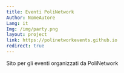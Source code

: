 ```yaml
---
title: Eventi PoliNetwork
Author: NomeAutore
Lang: it
Img: /img/party.png
layout: project
link: https://polinetworkevents.github.io
redirect: true
---
```

Sito per gli eventi organizzati da PoliNetwork
